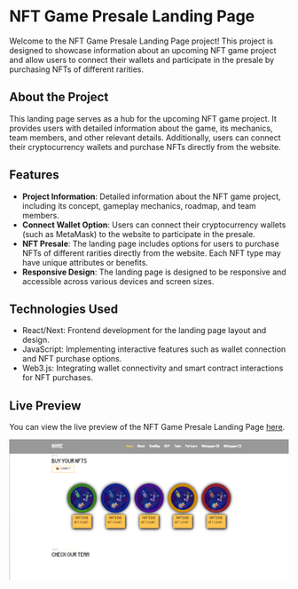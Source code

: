 # NFT Game Presale Landing Page

Welcome to the NFT Game Presale Landing Page project! This project is designed to showcase information about an upcoming NFT game project and allow users to connect their wallets and participate in the presale by purchasing NFTs of different rarities.

## About the Project
This landing page serves as a hub for the upcoming NFT game project. It provides users with detailed information about the game, its mechanics, team members, and other relevant details. Additionally, users can connect their cryptocurrency wallets and purchase NFTs directly from the website.

## Features
- **Project Information**: Detailed information about the NFT game project, including its concept, gameplay mechanics, roadmap, and team members.
- **Connect Wallet Option**: Users can connect their cryptocurrency wallets (such as MetaMask) to the website to participate in the presale.
- **NFT Presale**: The landing page includes options for users to purchase NFTs of different rarities directly from the website. Each NFT type may have unique attributes or benefits.
- **Responsive Design**: The landing page is designed to be responsive and accessible across various devices and screen sizes.

## Technologies Used
- React/Next: Frontend development for the landing page layout and design.
- JavaScript: Implementing interactive features such as wallet connection and NFT purchase options.
- Web3.js: Integrating wallet connectivity and smart contract interactions for NFT purchases.

## Live Preview
You can view the live preview of the NFT Game Presale Landing Page [here]([https://example.com](https://tobias-jensen--portfolio.000webhostapp.com/#kits)https://tobias-jensen--portfolio.000webhostapp.com/).

![Preview photo](previewphoto.png)
